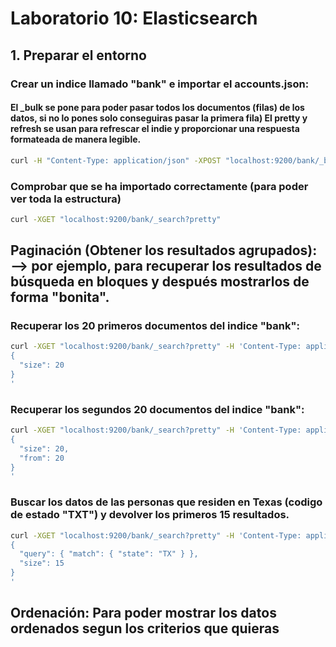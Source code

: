 # Laboratorio 10: Elasticsearch

## 1. Preparar el entorno

### Crear un indice llamado "bank" e importar el accounts.json: 
#### El _bulk se pone para poder pasar todos los documentos (filas) de los datos, si no lo pones solo conseguiras pasar la primera fila) El pretty y refresh se usan para refrescar el indie y proporcionar una respuesta formateada de manera legible.

```bash
curl -H "Content-Type: application/json" -XPOST "localhost:9200/bank/_bulk?pretty&refresh" --data-binary "@accounts.json"
```

### Comprobar que se ha importado correctamente (para poder ver toda la estructura)

```bash
curl -XGET "localhost:9200/bank/_search?pretty"
```

## Paginación (Obtener los resultados agrupados): --> por ejemplo, para recuperar los resultados de búsqueda en bloques y después mostrarlos de forma "bonita".

### Recuperar los 20 primeros documentos del indice "bank": 

```bash
curl -XGET "localhost:9200/bank/_search?pretty" -H 'Content-Type: application/json' -d'
{
  "size": 20
}
'
```
### Recuperar los segundos 20 documentos del indice "bank": 

```bash
curl -XGET "localhost:9200/bank/_search?pretty" -H 'Content-Type: application/json' -d'
{
  "size": 20,
  "from": 20
}
'
```

### Buscar los datos de las personas que residen en Texas (codigo de estado "TXT") y devolver los primeros 15 resultados.

```bash
curl -XGET "localhost:9200/bank/_search?pretty" -H 'Content-Type: application/json' -d'
{
  "query": { "match": { "state": "TX" } },
  "size": 15
}
'
```

## Ordenación: Para poder mostrar los datos ordenados segun los criterios que quieras


